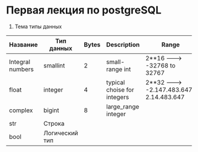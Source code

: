# Первая лекция по postgreSQL

1) Тема типы данных 

| Название         | Тип данных     | Bytes            | Description                | Range                                   |
|------------------|----------------|------------------|----------------------------|-----------------------------------------|
| Integral numbers | smallint       | 2                | small-range int            | 2**16 ---> -32768 to 32767              |
| float            | integer        | 4                | typical choise for integers | 2**32 ---> -2.147.483.647o 2.14.483.647 |
| complex          | bigint         | 8                | large_range integer        |
| str              | Строка         |  |
| bool             | Логический тип |     |
